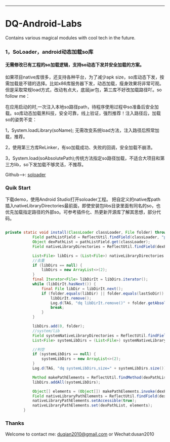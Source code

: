 ---

# DQ-Android-Labs
Contains various magical modules with cool tech in the future.

### 1，SoLoader，android动态加载so库
#### 无需修改已有工程的so加载逻辑，支持so动态下发并安全加载的方案。

如果项目native库很多，还支持各种平台，为了减少apk size，so库动态下发，按需加载是不错的选择。比如x86库服务器下发，动态加载，瘦身效果将非常可观。但是采取常规load方式，改动有点大，底层jar包，第三库不好改加载路径吖。so follow me：

在应用启动的时,一次注入本地so路径path，待程序使用过程中so准备后安全加载。so库动态加载黑科技，安全可靠，线上验证，强烈推荐！注入路径后，加载so的姿势不变：
   
1，System.loadLibrary(soName); 无需改变系统load方法，注入路径后照常加载，推荐。

2，使用第三方库ReLinker，有so加载成功、失败的回调，安全加载不崩溃。
     
3，System.load(soAbsolutePath);传统方法指定so路径加载，不适合大项目和第三方lib，so下发加载不够灵活，不推荐。


Github-->: [soloader](https://github.com/duqian291902259/DQ-Android-Labs/soloader)

<!-- more -->

### Quik Start

下载demo，使用Android Studio打开soloader工程。
把自定义的native库path插入nativeLibraryDirectories最前面，即使安装包libs目录里面有同名的so，也优先加载指定路径的外部so。可参考插件化、热更新开源库了解其思想，部分代码。

``` Java

private static void install(ClassLoader classLoader, File folder) throws Throwable {
            Field pathListField = ReflectUtil.findField(classLoader, "pathList");
            Object dexPathList = pathListField.get(classLoader);
            Field nativeLibraryDirectories = ReflectUtil.findField(dexPathList, "nativeLibraryDirectories");

            List<File> libDirs = (List<File>) nativeLibraryDirectories.get(dexPathList);
            //去重
            if (libDirs == null) {
                libDirs = new ArrayList<>(2);
            }
            final Iterator<File> libDirIt = libDirs.iterator();
            while (libDirIt.hasNext()) {
                final File libDir = libDirIt.next();
                if (folder.equals(libDir) || folder.equals(lastSoDir)) {
                    libDirIt.remove();
                    Log.d(TAG, "dq libDirIt.remove()" + folder.getAbsolutePath());
                    break;
                }
            }

            libDirs.add(0, folder);
            //system/lib
            Field systemNativeLibraryDirectories = ReflectUtil.findField(dexPathList, "systemNativeLibraryDirectories");
            List<File> systemLibDirs = (List<File>) systemNativeLibraryDirectories.get(dexPathList);

            //判空
            if (systemLibDirs == null) {
                systemLibDirs = new ArrayList<>(2);
            }
            Log.d(TAG, "dq systemLibDirs,size=" + systemLibDirs.size());

            Method makePathElements = ReflectUtil.findMethod(dexPathList, "makePathElements", List.class);
            libDirs.addAll(systemLibDirs);

            Object[] elements = (Object[]) makePathElements.invoke(dexPathList, libDirs);
            Field nativeLibraryPathElements = ReflectUtil.findField(dexPathList, "nativeLibraryPathElements");
            nativeLibraryPathElements.setAccessible(true);
            nativeLibraryPathElements.set(dexPathList, elements);
        }
```

### Thanks
Welcome to contact me: [duqian2010@gmail.com](https://www.duqian.site) or Wechat:dusan2010

<!-- more -->